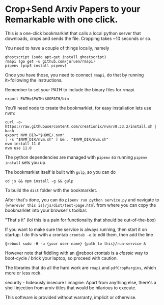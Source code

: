 
# Crop+Send Arxiv Papers to your Remarkable with one click.

This is a one-click bookmarklet that calls a local python server that downloads, crops and sends the file. Cropping takes ~10 seconds or so.

You need to have a couple of things locally, namely

```
ghostscript (sudo apt-get install ghostscript)
rmapi (go get -u github.com/juruen/rmapi)
pipenv (pip3 install pipenv)
```
Once you have those, you need to connect `rmapi`, do that by running it+following the instructions.

Remember to set your PATH to include the binary files for rmapi.

```
export PATH=$PATH:$GOPATH/bin
```

You'll need node to create the bookmarklet, for easy installation lets use nvm:

```
curl -o- https://raw.githubusercontent.com/creationix/nvm/v0.33.2/install.sh | bash
export NVM_DIR="$HOME/.nvm"
[ -s "$NVM_DIR/nvm.sh" ] && . "$NVM_DIR/nvm.sh"
nvm install 11.0
nvm use 11.0
```

The python dependencies are managed with `pipenv` so running `pipenv install` sets you up.

The bookmarklet itself is built with `gulp`, so you can do
```
cd js && npm install -g && gulp
```
To build the `dist` folder with the bookmarklet.

After that's done, you can do `pipenv run python service.py` and navigate to `{wherever this is}/js/dist/test-page.html` from where you can copy the bookmarklet into your browser's toolbar.

"That's it" (lol this is a pain for functionality that should be out-of-the-box)

If you want to make sure the service is always running, then start it on startup. I do this with a crontab
`crontab -e` to edit them, then add the line
```
@reboot sudo -H -u {your user name} {path to this}/run-service &
```
However note that fiddling with an @reboot crontab is a *classic* way to boot-cycle / brick your laptop, so proceed with caution.

The libraries that do all the hard work are `rmapi` and `pdfCropMargins`, which more or less rock.

security - hideously insecure I imagine. Apart from anything else, there's a shell injection from arxiv titles that would be hilarious to execute.

This software is provided without warranty, implicit or otherwise.
